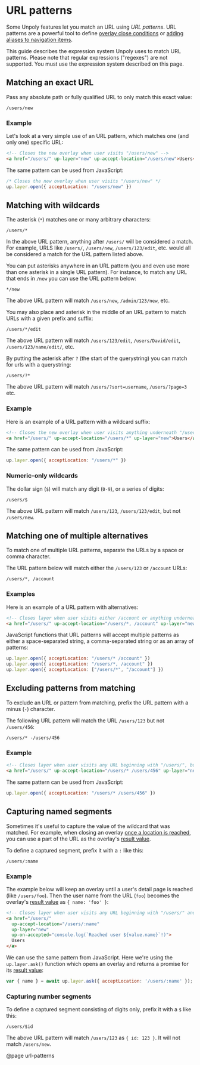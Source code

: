 URL patterns
============

Some Unpoly features let you match an URL using *URL patterns*. URL patterns are a powerful tool to define [overlay close conditions](/closing-overlays#close-conditions) or [adding aliases to navigation items](/up-alias).

This guide describes the expression system Unpoly uses to match URL patterns. Please note that regular expressions ("regexes") are not supported. You must use the expression system described on this page.

## Matching an exact URL

Pass any absolute path or fully qualified URL to only match this exact value:

```text
/users/new
```

### Example

Let's look at a very simple use of an URL pattern, which matches one (and only one) specific URL:

```html
<!-- Closes the new overlay when user visits "/users/new" -->
<a href="/users/" up-layer="new" up-accept-location="/users/new">Users</a>
```

The same pattern can be used from JavaScript:

```js
/* Closes the new overlay when user visits "/users/new" */
up.layer.open({ acceptLocation: "/users/new" })
```

## Matching with wildcards

The asterisk (`*`) matches one or many arbitrary characters:

```text
/users/*
```

In the above URL pattern, anything after `/users/` will be considered a match. For example, URLS like `/users/`, `/users/new`, `/users/123/edit`, etc. would all be considered a match for the URL pattern listed above.

You can put asterisks anywhere in an URL pattern (you and even use more than one asterisk in a single URL pattern). For instance, to match any URL that ends in `/new` you can use the URL pattern below:

```text
*/new
```

The above URL pattern will match `/users/new`, `/admin/123/new`, etc.

You may also place and asterisk in the middle of an URL pattern to match URLs with a given prefix and suffix:

```text
/users/*/edit
```

The above URL pattern will match `/users/123/edit`, `/users/David/edit`, `/users/123/name/edit/`, etc.

By putting the asterisk after `?` (the start of the querystring) you can match for urls with a querystring:

```text
/users/?*
```

The above URL pattern will match `/users/?sort=username`, `/users/?page=3` etc.

### Example

Here is an example of a URL pattern with a wildcard suffix:

```html
<!-- Closes the new overlay when user visits anything underneath "/users/" -->
<a href="/users/" up-accept-location="/users/*" up-layer="new">Users</a>
```

The same pattern can be used from JavaScript:

```js
up.layer.open({ acceptLocation: "/users/*" })
```

### Numeric-only wildcards

The dollar sign (`$`) will match any digit (`0-9`), or a series of digits:

```text
/users/$
```

The above URL pattern will match `/users/123`, `/users/123/edit`, but not `/users/new`.


## Matching one of multiple alternatives

To match one of multiple URL patterns, separate the URLs by a space or comma character.

The URL pattern below will match either the `/users/123` or `/account` URLs:

```text
/users/*, /account
```

### Examples

Here is an example of a URL pattern with alternatives:

```html
<!-- Closes layer when user visits either /account or anything underneath "/users/" -->
<a href="/users/" up-accept-location="/users/*, /account" up-layer="new">Users</a>
```

JavaScript functions that URL patterns will accept multiple patterns
as either a space-separated string, a comma-separated string or as an array of patterns:

```js
up.layer.open({ acceptLocation: "/users/* /account" })
up.layer.open({ acceptLocation: "/users/*, /account" })
up.layer.open({ acceptLocation: ["/users/*", "/account"] })
```

## Excluding patterns from matching

To exclude an URL or pattern from matching, prefix the URL pattern with a minus (`-`) character.

The following URL pattern will match the URL `/users/123` but not `/users/456`:

```text
/users/* -/users/456
```

### Example

```html
<!-- Closes layer when user visits any URL beginning with "/users/", but not "/users/456" -->
<a href="/users/" up-accept-location="/users/* /users/456" up-layer="new">Users</a>
```

The same pattern can be used from JavaScript:

```js
up.layer.open({ acceptLocation: "/users/* /users/456" })
```

## Capturing named segments

Sometimes it's useful to capture the value of the wildcard that was matched.
For example, when closing an overlay [once a location is reached](/closing-overlays#location-condition),
you can use a part of the URL as the overlay's [result value](/closing-overlays#overlay-result-values).

To define a captured segment, prefix it with a `:` like this:

```text
/users/:name
```

### Example

The example below will keep an overlay until a user's detail page is reached (like `/users/foo`).
Then the user name from the URL (`foo`) becomes the overlay's [result value](/closing-overlays#overlay-result-values) as `{ name: 'foo' }`:

```html
<!-- Closes layer when user visits any URL beginning with "/users/" and captures the suffix as { name } -->
<a href="/users/"
  up-accept-location="/users/:name"
  up-layer="new"
  up-on-accepted="console.log(`Reached user ${value.name}`!)">
  Users
</a>
```

We can use the same pattern from JavaScript. Here we're using the `up.layer.ask()` function which opens an overlay
and returns a promise for its [result value](/closing-overlays#overlay-result-values):

```js
var { name } = await up.layer.ask({ acceptLocation: '/users/:name' });
```

### Capturing number segments

To define a captured segment consisting of digits only, prefix it with a `$` like this:

```text
/users/$id
```

The above URL pattern will match `/users/123` as `{ id: 123 }`. It will not match `/users/new`.





@page url-patterns
